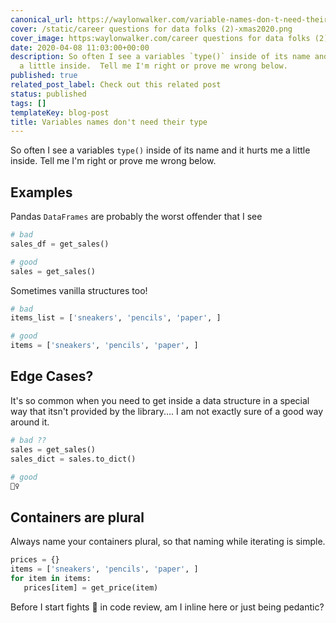 ```yaml
---
canonical_url: https://waylonwalker.com/variable-names-don-t-need-their-type
cover: /static/career questions for data folks (2)-xmas2020.png
cover_image: https:waylonwalker.com/career questions for data folks (2).png
date: 2020-04-08 11:03:00+00:00
description: So often I see a variables `type()` inside of its name and it hurts me
  a little inside.  Tell me I'm right or prove me wrong below.
published: true
related_post_label: Check out this related post
status: published
tags: []
templateKey: blog-post
title: Variables names don't need their type
---
```


So often I see a variables `type()` inside of its name and it hurts me a little inside.  Tell me I'm right or prove me wrong below.

## Examples

Pandas `DataFrames` are probably the worst offender that I see

``` python
# bad
sales_df = get_sales()

# good
sales = get_sales()
```

Sometimes vanilla structures too!

``` python
# bad
items_list = ['sneakers', 'pencils', 'paper', ]

# good
items = ['sneakers', 'pencils', 'paper', ]
```

## Edge Cases?

It's so common when you need to get inside a data structure in a special way that itsn't provided by the library.... I am not exactly sure of a good way around it.

``` python
# bad ??
sales = get_sales()
sales_dict = sales.to_dict()

# good
🤷‍♀️
```

## Containers are plural

Always name your containers plural, so that naming while iterating is simple.

``` python
prices = {}
items = ['sneakers', 'pencils', 'paper', ]
for item in items:
   prices[item] = get_price(item)
```

Before I start fights 🥊 in code review, am I inline here or just being pedantic?